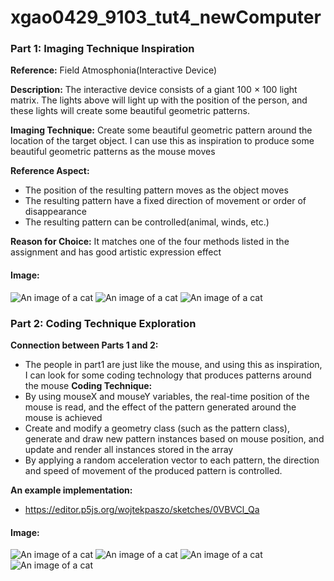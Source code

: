 # xgao0429_9103_tut4_newComputer
### Part 1: Imaging Technique Inspiration
**Reference:** Field Atmosphonia(Interactive Device)

**Description:** The interactive device consists of a giant 100 × 100 light matrix. The lights above will light up with the position of the person, and these lights will create some beautiful geometric patterns.

**Imaging Technique:** Create some beautiful geometric pattern around the location of the target object. I can use this as inspiration to produce some beautiful geometric patterns as the mouse moves

**Reference Aspect:**
- The position of the resulting pattern moves as the object moves
- The resulting pattern have a fixed direction of movement or order of disappearance
- The resulting pattern can be controlled(animal, winds, etc.)

**Reason for Choice:** It matches one of the four methods listed in the assignment and has good artistic expression effect
#### Image:
![An image of a cat](assets/part1_1.jpg)
![An image of a cat](assets/part1_2.JPG)
![An image of a cat](assets/part1_3.png)
### Part 2: Coding Technique Exploration
**Connection between Parts 1 and 2:**
- The people in part1 are just like the mouse, and using this as inspiration, I can look for some coding technology that produces patterns around the mouse
**Coding Technique:**
- By using mouseX and mouseY variables, the real-time position of the mouse is read, and the effect of the pattern generated around the mouse is achieved
- Create and modify a geometry class (such as the pattern class), generate and draw new pattern instances based on mouse position, and update and render all instances stored in the array
- By applying a random acceleration vector to each pattern, the direction and speed of movement of the produced pattern is controlled.

**An example implementation:**
- https://editor.p5js.org/wojtekpaszo/sketches/0VBVCl_Qa
#### Image:
![An image of a cat](assets/part2_1.png)
![An image of a cat](assets/part2_2.png)
![An image of a cat](assets/part2_3.png)
![An image of a cat](assets/part2_4.png)